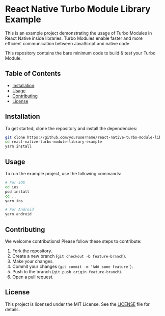 # React Native Turbo Module Library Example

This is an example project demonstrating the usage of Turbo Modules in React Native inside libraries. Turbo Modules enable faster and more efficient communication between JavaScript and native code.

This repository contains the bare minimum code to build & test your Turbo Module.

## Table of Contents

- [Installation](#installation)
- [Usage](#usage)
- [Contributing](#contributing)
- [License](#license)

## Installation

To get started, clone the repository and install the dependencies:

```bash
git clone https://github.com/yourusername/react-native-turbo-module-library-example.git
cd react-native-turbo-module-library-example
yarn install
```

## Usage

To run the example project, use the following commands:

```bash
# For iOS
cd ios
pod install
cd ..
yarn ios

# For Android
yarn android
```

## Contributing

We welcome contributions! Please follow these steps to contribute:

1. Fork the repository.
2. Create a new branch (`git checkout -b feature-branch`).
3. Make your changes.
4. Commit your changes (`git commit -m 'Add some feature'`).
5. Push to the branch (`git push origin feature-branch`).
6. Open a pull request.

## License

This project is licensed under the MIT License. See the [LICENSE](LICENSE) file for details.
